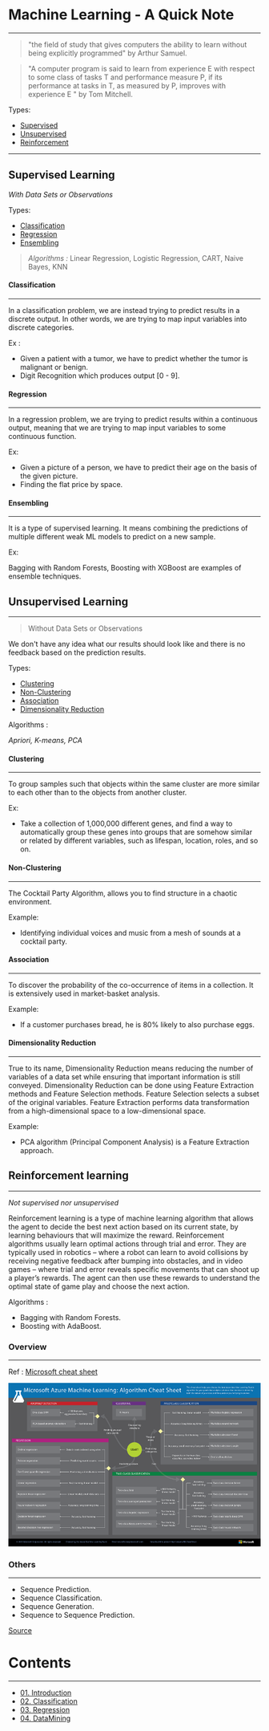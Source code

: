 # Machine Learning - A Quick Note
---

> "the field of study that gives computers the ability to learn without being explicitly programmed" by Arthur Samuel.

> "A computer program is said to learn from experience E with respect to some class of tasks T and performance measure P, if its performance at tasks in T, as measured by P, improves with experience E " by Tom Mitchell.

Types:

- [Supervised](#supervised-learning)
- [Unsupervised](#unsupervised-learning)
- [Reinforcement](#-reinforcement-learning)

---

## Supervised Learning

*With Data Sets or Observations*

Types:

- [Classification](#-classification)
- [Regression](#-regression)
- [Ensembling](#)

> *Algorithms :* 
> Linear Regression, Logistic Regression, CART, Naive Bayes, KNN

#### Classification
---

In a classification problem, we are instead trying to predict results in a discrete output. In other words, we are trying to map input variables into discrete categories.

Ex : 

- Given a patient with a tumor, we have to predict whether the tumor is malignant or benign.
- Digit Recognition which produces output [0 - 9].

#### Regression
---

In a regression problem, we are trying to predict results within a continuous output, meaning that we are trying to map input variables to some continuous function.

Ex:

- Given a picture of a person, we have to predict their age on the basis of the given picture.
- Finding the flat price by space.

#### Ensembling
---

It is a type of supervised learning. It means combining the predictions of multiple different weak ML models to predict on a new sample. 

Ex:

Bagging with Random Forests, Boosting with XGBoost are examples of ensemble techniques.


## Unsupervised Learning
---

> Without Data Sets or Observations

We don't have any idea what our results should look like and 
there is no feedback based on the prediction results.

Types:

- [Clustering](#-clustering)
- [Non-Clustering](#-non-clustering)
- [Association](#-association)
- [Dimensionality Reduction](#-dimensionality-reduction)

Algorithms :

*Apriori, K-means, PCA*


#### Clustering
---

To group samples such that objects within the same cluster are more similar to each other than to the objects from another cluster.

Ex:

- Take a collection of 1,000,000 different genes, and find a way to automatically group these genes into groups that are somehow similar or related by different variables, such as lifespan, location, roles, and so on.

#### Non-Clustering
---

The Cocktail Party Algorithm, allows you to find structure in a chaotic environment. 

Example:

- Identifying individual voices and music from a mesh of sounds at a cocktail party.

#### Association
---

To discover the probability of the co-occurrence of items in a collection. 
It is extensively used in market-basket analysis. 

Example: 

- If a customer purchases bread, he is 80% likely to also purchase eggs.

#### Dimensionality Reduction
---

True to its name, Dimensionality Reduction means reducing the number of variables of a data set while ensuring that important information is still conveyed. 
Dimensionality Reduction can be done using Feature Extraction methods and Feature Selection methods. Feature Selection selects a subset of the original variables. 
Feature Extraction performs data transformation from a high-dimensional space to a low-dimensional space. 

Example: 

- PCA algorithm (Principal Component Analysis) is a Feature Extraction approach.

    
## Reinforcement learning
---
 
 *Not supervised nor unsupervised*

Reinforcement learning is a type of machine learning algorithm that allows the agent to decide the best next action based on its current state, 
by learning behaviours that will maximize the reward. Reinforcement algorithms usually learn optimal actions through trial and error. 
They are typically used in robotics – where a robot can learn to avoid collisions by receiving negative feedback after bumping into obstacles, and in video games – where trial and error reveals specific movements that can shoot up a player’s rewards. 
The agent can then use these rewards to understand the optimal state of game play and choose the next action.
 
Algorithms :

- Bagging with Random Forests.
- Boosting with AdaBoost.

### Overview
---

Ref : [Microsoft cheat sheet](https://docs.microsoft.com/en-us/azure/machine-learning/studio/algorithm-cheat-sheet)

![Chart](/data/img/ms-cheat.png)


### Others
---

- Sequence Prediction.
- Sequence Classification.
- Sequence Generation.
- Sequence to Sequence Prediction.

[Source](https://machinelearningmastery.com/sequence-prediction)


# Contents
---

- [01. Introduction](01.Introduction/readme.md)
- [02. Classification](02.Classification/README.md)
- [03. Regression](03.Regression/readme.md)
- [04. DataMining](04.Data_Mining/README.md)

